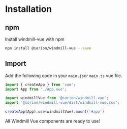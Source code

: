 # Installation

## npm

Install windmill-vue with npm

```sh
npm install @sorion/windmill-vue --save
```

## Import

Add the following code in your `main.js`or `main.ts` vue file.

```ts
import { createApp } from 'vue';
import App from './App.vue';

import windmillVue from '@sorion/windmill-vue';
import '@sorion/windmill-vue/dist/windmill-vue.css';

createApp(App).use(windmillVue).mount('#app')
```

All Windmill Vue components are ready to use!
